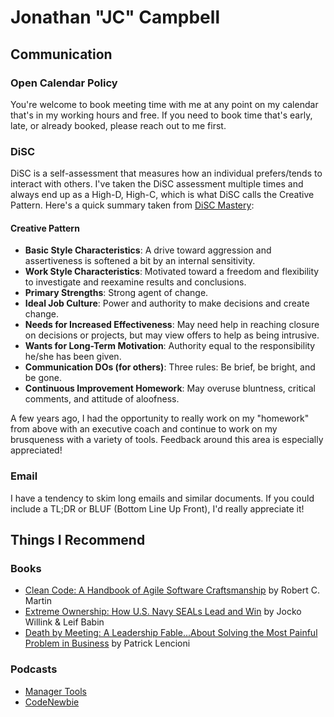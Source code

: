 # Jonathan "JC" Campbell

## Communication

### Open Calendar Policy

You're welcome to book meeting time with me at any point on my calendar that's in my working hours and free. If you need to book time that's early, late, or already booked, please reach out to me first.

### DiSC

DiSC is a self-assessment that measures how an individual prefers/tends to interact with others. I've taken the DiSC assessment multiple times and always end up as a High-D, High-C, which is what DiSC calls the Creative Pattern. Here's a quick summary taken from [DiSC Mastery](http://www.discmastery.com/pdfs/DISC360%20vs%20Inscape%2015%20Patterns.pdf):

#### Creative Pattern
* **Basic Style Characteristics**: A drive toward aggression and assertiveness is softened a bit by an internal sensitivity.
* **Work Style Characteristics**: Motivated toward a freedom and flexibility to investigate and reexamine results and conclusions.
* **Primary Strengths**: Strong agent of change.
* **Ideal Job Culture**: Power and authority to make decisions and create change.
* **Needs for Increased Effectiveness**: May need help in reaching closure on decisions or projects, but may view offers to help as being intrusive.
* **Wants for Long-Term Motivation**: Authority equal to the responsibility he/she has been given.
* **Communication DOs (for others)**: Three rules: Be brief, be bright, and be gone.
* **Continuous Improvement Homework**:  May overuse bluntness, critical comments, and attitude of aloofness.

A few years ago, I had the opportunity to really work on my "homework" from above with an executive coach and continue to work on my brusqueness with a variety of tools. Feedback around this area is especially appreciated!

### Email

I have a tendency to skim long emails and similar documents. If you could include a TL;DR or BLUF (Bottom Line Up Front), I'd really appreciate it!


## Things I Recommend

### Books
* [Clean Code: A Handbook of Agile Software Craftsmanship](https://www.amazon.com/Clean-Code-Handbook-Software-Craftsmanship/dp/0132350882) by Robert C. Martin
* [Extreme Ownership: How U.S. Navy SEALs Lead and Win](https://www.amazon.com/Extreme-Ownership-U-S-Navy-SEALs/dp/1760558206) by Jocko Willink & Leif Babin
* [Death by Meeting: A Leadership Fable...About Solving the Most Painful Problem in Business](https://www.amazon.com/Death-Meeting-Leadership-Solving-Business/dp/0787968056) by Patrick Lencioni

### Podcasts
* [Manager Tools](https://www.manager-tools.com/)
* [CodeNewbie](https://www.codenewbie.org/)